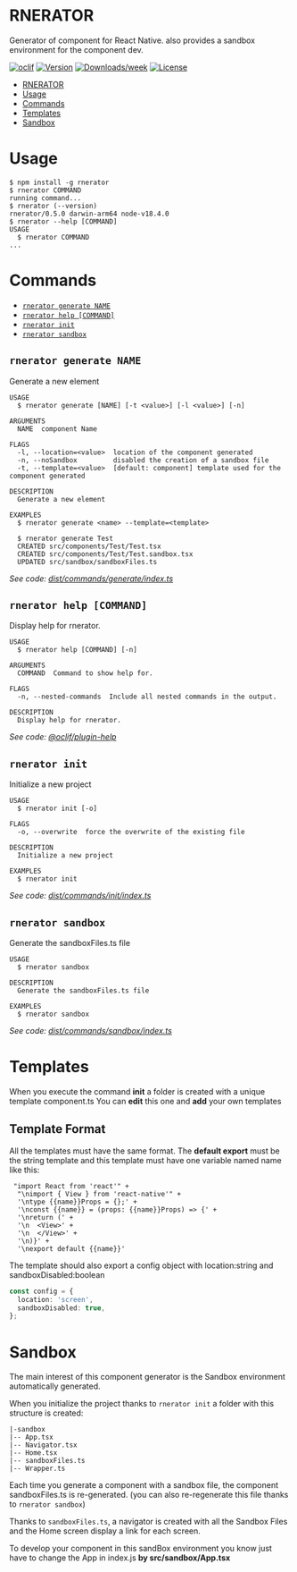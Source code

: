 # RNERATOR

Generator of component for React Native. also provides a sandbox environment for the component dev.

[![oclif](https://img.shields.io/badge/cli-oclif-brightgreen.svg)](https://oclif.io)
[![Version](https://img.shields.io/npm/v/oclif-hello-world.svg)](https://www.npmjs.com/package/rnerator)
[![Downloads/week](https://img.shields.io/npm/dw/oclif-hello-world.svg)](https://www.npmjs.com/package/rnerator)
[![License](https://img.shields.io/npm/l/oclif-hello-world.svg)](https://github.com/amaurycoudr/rnerator/blob/master/package.json)

<!-- toc -->
* [RNERATOR](#rnerator)
* [Usage](#usage)
* [Commands](#commands)
* [Templates](#templates)
* [Sandbox](#sandbox)
<!-- tocstop -->

# Usage

<!-- usage -->
```sh-session
$ npm install -g rnerator
$ rnerator COMMAND
running command...
$ rnerator (--version)
rnerator/0.5.0 darwin-arm64 node-v18.4.0
$ rnerator --help [COMMAND]
USAGE
  $ rnerator COMMAND
...
```
<!-- usagestop -->

# Commands

<!-- commands -->
* [`rnerator generate NAME`](#rnerator-generate-name)
* [`rnerator help [COMMAND]`](#rnerator-help-command)
* [`rnerator init`](#rnerator-init)
* [`rnerator sandbox`](#rnerator-sandbox)

## `rnerator generate NAME`

Generate a new element

```
USAGE
  $ rnerator generate [NAME] [-t <value>] [-l <value>] [-n]

ARGUMENTS
  NAME  component Name

FLAGS
  -l, --location=<value>  location of the component generated
  -n, --noSandbox         disabled the creation of a sandbox file
  -t, --template=<value>  [default: component] template used for the component generated

DESCRIPTION
  Generate a new element

EXAMPLES
  $ rnerator generate <name> --template=<template>

  $ rnerator generate Test
  CREATED src/components/Test/Test.tsx
  CREATED src/components/Test/Test.sandbox.tsx
  UPDATED src/sandbox/sandboxFiles.ts
```

_See code: [dist/commands/generate/index.ts](https://github.com/amaurycoudr/rnerator/blob/v0.5.0/dist/commands/generate/index.ts)_

## `rnerator help [COMMAND]`

Display help for rnerator.

```
USAGE
  $ rnerator help [COMMAND] [-n]

ARGUMENTS
  COMMAND  Command to show help for.

FLAGS
  -n, --nested-commands  Include all nested commands in the output.

DESCRIPTION
  Display help for rnerator.
```

_See code: [@oclif/plugin-help](https://github.com/oclif/plugin-help/blob/v5.1.12/src/commands/help.ts)_

## `rnerator init`

Initialize a new project

```
USAGE
  $ rnerator init [-o]

FLAGS
  -o, --overwrite  force the overwrite of the existing file

DESCRIPTION
  Initialize a new project

EXAMPLES
  $ rnerator init
```

_See code: [dist/commands/init/index.ts](https://github.com/amaurycoudr/rnerator/blob/v0.5.0/dist/commands/init/index.ts)_

## `rnerator sandbox`

Generate the sandboxFiles.ts file

```
USAGE
  $ rnerator sandbox

DESCRIPTION
  Generate the sandboxFiles.ts file

EXAMPLES
  $ rnerator sandbox
```

_See code: [dist/commands/sandbox/index.ts](https://github.com/amaurycoudr/rnerator/blob/v0.5.0/dist/commands/sandbox/index.ts)_
<!-- commandsstop -->

# Templates

When you execute the command **init** a folder is created with a unique template component.ts
You can **edit** this one and **add** your own templates

## Template Format

All the templates must have the same format.
The **default export** must be the string template and this template must have one variable named name like this:

```
 "import React from 'react'" +
  "\nimport { View } from 'react-native'" +
  '\ntype {{name}}Props = {};' +
  '\nconst {{name}} = (props: {{name}}Props) => {' +
  '\nreturn (' +
  '\n  <View>' +
  '\n  </View>' +
  '\n)}' +
  '\nexport default {{name}}'
```

The template should also export a config object with location:string and sandboxDisabled:boolean

```ts
const config = {
  location: 'screen',
  sandboxDisabled: true,
};
```

# Sandbox

The main interest of this component generator is the Sandbox environment automatically generated.

When you initialize the project thanks to `rnerator init`
a folder with this structure is created:

```
|-sandbox
|-- App.tsx
|-- Navigator.tsx
|-- Home.tsx
|-- sandboxFiles.ts
|-- Wrapper.ts
```

Each time you generate a component with a sandbox file, the component sandboxFiles.ts is re-generated. (you can also re-regenerate this file thanks to `rnerator sandbox`)

Thanks to `sandboxFiles.ts`, a navigator is created with all the Sandbox Files and the Home screen display a link for each screen.

To develop your component in this sandBox environment you know just have to change the App in index.js **by src/sandbox/App.tsx**
